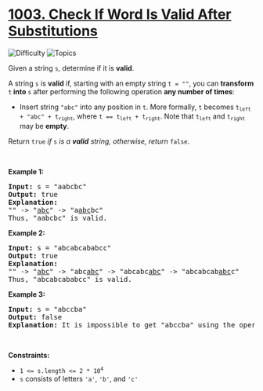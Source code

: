 # [1003. Check If Word Is Valid After Substitutions](https://leetcode.com/problems/check-if-word-is-valid-after-substitutions)

![Difficulty](https://img.shields.io/badge/Difficulty-Medium-blue.svg) ![Topics](https://img.shields.io/badge/Topics-String,%20Stack-orange.svg)
<br/>

<p>Given a string <code>s</code>, determine if it is <strong>valid</strong>.</p>

<p>A string <code>s</code> is <strong>valid</strong> if, starting with an empty string <code>t = &quot;&quot;</code>, you can <strong>transform </strong><code>t</code><strong> into </strong><code>s</code> after performing the following operation <strong>any number of times</strong>:</p>

<ul>
	<li>Insert string <code>&quot;abc&quot;</code> into any position in <code>t</code>. More formally, <code>t</code> becomes <code>t<sub>left</sub> + &quot;abc&quot; + t<sub>right</sub></code>, where <code>t == t<sub>left</sub> + t<sub>right</sub></code>. Note that <code>t<sub>left</sub></code> and <code>t<sub>right</sub></code> may be <strong>empty</strong>.</li>
</ul>

<p>Return <code>true</code> <em>if </em><code>s</code><em> is a <strong>valid</strong> string, otherwise, return</em> <code>false</code>.</p>

<p>&nbsp;</p>
<p><strong class="example">Example 1:</strong></p>

<pre>
<strong>Input:</strong> s = &quot;aabcbc&quot;
<strong>Output:</strong> true
<strong>Explanation:</strong>
&quot;&quot; -&gt; &quot;<u>abc</u>&quot; -&gt; &quot;a<u>abc</u>bc&quot;
Thus, &quot;aabcbc&quot; is valid.</pre>

<p><strong class="example">Example 2:</strong></p>

<pre>
<strong>Input:</strong> s = &quot;abcabcababcc&quot;
<strong>Output:</strong> true
<strong>Explanation:</strong>
&quot;&quot; -&gt; &quot;<u>abc</u>&quot; -&gt; &quot;abc<u>abc</u>&quot; -&gt; &quot;abcabc<u>abc</u>&quot; -&gt; &quot;abcabcab<u>abc</u>c&quot;
Thus, &quot;abcabcababcc&quot; is valid.
</pre>

<p><strong class="example">Example 3:</strong></p>

<pre>
<strong>Input:</strong> s = &quot;abccba&quot;
<strong>Output:</strong> false
<strong>Explanation:</strong> It is impossible to get &quot;abccba&quot; using the operation.
</pre>

<p>&nbsp;</p>
<p><strong>Constraints:</strong></p>

<ul>
	<li><code>1 &lt;= s.length &lt;= 2 * 10<sup>4</sup></code></li>
	<li><code>s</code> consists of letters <code>&#39;a&#39;</code>, <code>&#39;b&#39;</code>, and <code>&#39;c&#39;</code></li>
</ul>

